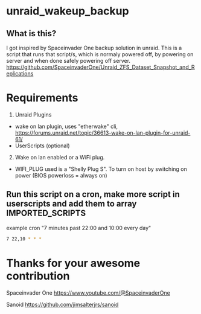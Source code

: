 # unraid_wakeup_backup

## What is this?
I got inspired by Spaceinvader One backup solution in unraid. This is a script that runs that script/s, which is normaly powered off, by powering on server and when done safely powering off server.
https://github.com/SpaceinvaderOne/Unraid_ZFS_Dataset_Snapshot_and_Replications


# Requirements
1. Unraid Plugins
  - wake on lan plugin, uses "etherwake" cli, https://forums.unraid.net/topic/36613-wake-on-lan-plugin-for-unraid-61/
  - UserScripts (optional)

2. Wake on lan enabled or a WiFi plug.
  - WIFI_PLUG used is a "Shelly Plug S". To turn on host by switching on power (BIOS powerloss = always on)

## Run this script on a cron, make more script in userscripts and add them to array IMPORTED_SCRIPTS
example cron "7 minutes past 22:00 and 10:00 every day"
```bash
7 22,10 * * *
```

# Thanks for your awesome contribution
Spaceinvader One
https://www.youtube.com/@SpaceinvaderOne

Sanoid
https://github.com/jimsalterjrs/sanoid
